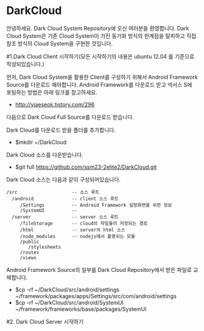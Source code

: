 DarkCloud
=========

안녕하세요. Dark Cloud System Repository에 오신 여러분을 환영합니다.
Dark Cloud System은 기존 Cloud System이 가진 동기화 방식의 한계점을 탈피하고 직접참조 방식의 Cloud System을 구현한 것입니다.



#1.Dark Cloud Client 시작하기(모든 시작하기의 내용은 ubuntu 12.04 를 기준으로 작성되있습니다.)

  먼저, Dark Cloud System을 활용한 Client를 구성하기 위해서 Android Framework Source를 다운로드 해야합니다.
  Android Framework를 다운로드 받고 넥서스 S에 포팅하는 방법은 아래 링크를 참고하세요.
  -  http://yjaeseok.tistory.com/296

 
  다음으로 Dark Cloud Full Source를 다운로드 받습니다.

  Dark Cloud를 다운로드 받을 폴더를 추가합니다.
  - $mkdir ~/DarkCloud

  Dark Cloud 소스를 다운받습니다.
  - $git full https://github.com/ssm23-2elite2/DarkCloud.git

  Dark Cloud 소스는 다음과 같이 구성되어있습니다.
   
    /src					-- 소스 루트
	  /android              -- client 소스 루트
	     /Settings			-- Android Framework 설정화면을 위한 정보
		 /SystemUI			-- 
      /server				-- server 소스 루트
	     /fileStorage		-- cloud의 파일들이 저장되는 경로
		 /html				-- server의 html 소스
		 /node_modules		-- nodejs에서 활용되는 모듈
		 /public			
		    /stylesheets
		 /routes			
		 /views


  Android Framework Source의 일부를 Dark Cloud Repository에서 받은 파일로 교체합니다.
  - $cp -rf ~/DarkCloud/src/android/settings ~/framework/packages/apps/Settings/src/com/android/settings
  - $cp -rf ~/DarkCloud/src/android/SystemUI ~/framework/frameworks/base/packages/SystemUI


#2. Dark Cloud Server 시작하기

